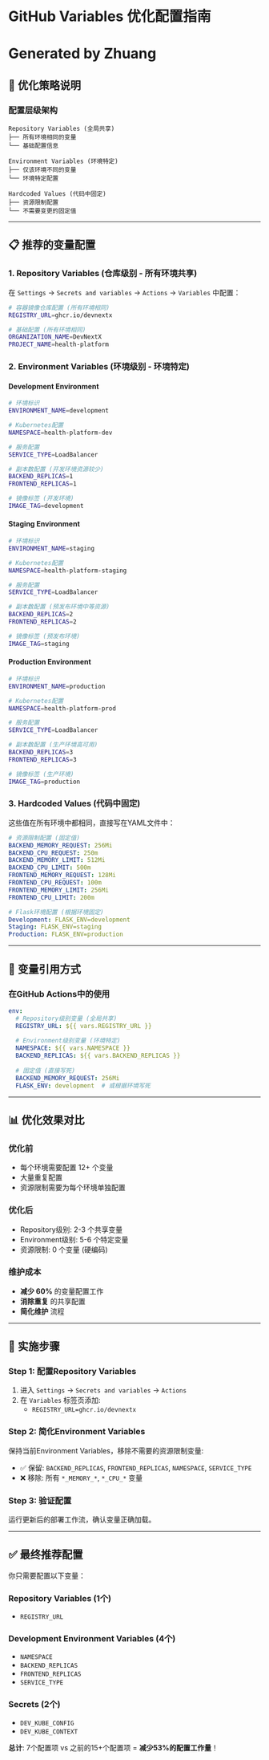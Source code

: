 # GitHub Variables 优化配置指南
# Generated by Zhuang

## 🎯 **优化策略说明**

### **配置层级架构**
```
Repository Variables (全局共享)
├── 所有环境相同的变量
└── 基础配置信息

Environment Variables (环境特定)
├── 仅该环境不同的变量
└── 环境特定配置

Hardcoded Values (代码中固定)
├── 资源限制配置
└── 不需要变更的固定值
```

---

## 📋 **推荐的变量配置**

### **1. Repository Variables (仓库级别 - 所有环境共享)**
在 `Settings` → `Secrets and variables` → `Actions` → `Variables` 中配置：

```bash
# 容器镜像仓库配置 (所有环境相同)
REGISTRY_URL=ghcr.io/devnextx

# 基础配置 (所有环境相同)
ORGANIZATION_NAME=DevNextX
PROJECT_NAME=health-platform
```

### **2. Environment Variables (环境级别 - 环境特定)**

#### **Development Environment**
```bash
# 环境标识
ENVIRONMENT_NAME=development

# Kubernetes配置
NAMESPACE=health-platform-dev

# 服务配置
SERVICE_TYPE=LoadBalancer

# 副本数配置 (开发环境资源较少)
BACKEND_REPLICAS=1
FRONTEND_REPLICAS=1

# 镜像标签 (开发环境)
IMAGE_TAG=development
```

#### **Staging Environment**
```bash
# 环境标识
ENVIRONMENT_NAME=staging

# Kubernetes配置
NAMESPACE=health-platform-staging

# 服务配置
SERVICE_TYPE=LoadBalancer

# 副本数配置 (预发布环境中等资源)
BACKEND_REPLICAS=2
FRONTEND_REPLICAS=2

# 镜像标签 (预发布环境)
IMAGE_TAG=staging
```

#### **Production Environment**
```bash
# 环境标识
ENVIRONMENT_NAME=production

# Kubernetes配置
NAMESPACE=health-platform-prod

# 服务配置
SERVICE_TYPE=LoadBalancer

# 副本数配置 (生产环境高可用)
BACKEND_REPLICAS=3
FRONTEND_REPLICAS=3

# 镜像标签 (生产环境)
IMAGE_TAG=production
```

### **3. Hardcoded Values (代码中固定)**
这些值在所有环境中都相同，直接写在YAML文件中：

```yaml
# 资源限制配置 (固定值)
BACKEND_MEMORY_REQUEST: 256Mi
BACKEND_CPU_REQUEST: 250m
BACKEND_MEMORY_LIMIT: 512Mi
BACKEND_CPU_LIMIT: 500m
FRONTEND_MEMORY_REQUEST: 128Mi
FRONTEND_CPU_REQUEST: 100m
FRONTEND_MEMORY_LIMIT: 256Mi
FRONTEND_CPU_LIMIT: 200m

# Flask环境配置 (根据环境固定)
Development: FLASK_ENV=development
Staging: FLASK_ENV=staging  
Production: FLASK_ENV=production
```

---

## 🔧 **变量引用方式**

### **在GitHub Actions中的使用**
```yaml
env:
  # Repository级别变量 (全局共享)
  REGISTRY_URL: ${{ vars.REGISTRY_URL }}
  
  # Environment级别变量 (环境特定)
  NAMESPACE: ${{ vars.NAMESPACE }}
  BACKEND_REPLICAS: ${{ vars.BACKEND_REPLICAS }}
  
  # 固定值 (直接写死)
  BACKEND_MEMORY_REQUEST: 256Mi
  FLASK_ENV: development  # 或根据环境写死
```

---

## 📊 **优化效果对比**

### **优化前**
- 每个环境需要配置 12+ 个变量
- 大量重复配置
- 资源限制需要为每个环境单独配置

### **优化后**
- Repository级别: 2-3 个共享变量
- Environment级别: 5-6 个特定变量
- 资源限制: 0 个变量 (硬编码)

### **维护成本**
- **减少 60%** 的变量配置工作
- **消除重复** 的共享配置
- **简化维护** 流程

---

## 🚀 **实施步骤**

### **Step 1: 配置Repository Variables**
1. 进入 `Settings` → `Secrets and variables` → `Actions`
2. 在 `Variables` 标签页添加:
   - `REGISTRY_URL=ghcr.io/devnextx`

### **Step 2: 简化Environment Variables**
保持当前Environment Variables，移除不需要的资源限制变量:
- ✅ 保留: `BACKEND_REPLICAS`, `FRONTEND_REPLICAS`, `NAMESPACE`, `SERVICE_TYPE`
- ❌ 移除: 所有 `*_MEMORY_*`, `*_CPU_*` 变量

### **Step 3: 验证配置**
运行更新后的部署工作流，确认变量正确加载。

---

## ✅ **最终推荐配置**

你只需要配置以下变量：

### **Repository Variables (1个)**
- `REGISTRY_URL`

### **Development Environment Variables (4个)**  
- `NAMESPACE`
- `BACKEND_REPLICAS`
- `FRONTEND_REPLICAS` 
- `SERVICE_TYPE`

### **Secrets (2个)**
- `DEV_KUBE_CONFIG`
- `DEV_KUBE_CONTEXT`

**总计**: 7个配置项 vs 之前的15+个配置项 = **减少53%的配置工作量**！
